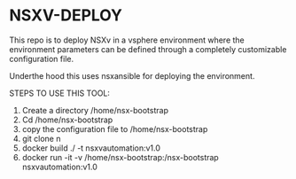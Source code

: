 # NSXV-DEPLOY

This repo is to deploy NSXv in a vsphere environment where the environment parameters can be defined through a completely customizable 
configuration file.

Underthe hood this uses nsxansible for deploying the environment. 

STEPS TO USE THIS TOOL:

1) Create a directory /home/nsx-bootstrap
2) Cd /home/nsx-bootstrap
3) copy the configuration file to /home/nsx-bootstrap
4) git clone n
4) docker build ./ -t nsxvautomation:v1.0
5) docker run -it -v /home/nsx-bootstrap:/nsx-bootstrap nsxvautomation:v1.0
